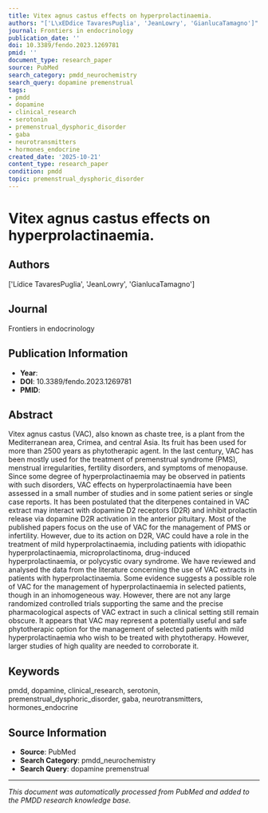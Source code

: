 ```yaml
---
title: Vitex agnus castus effects on hyperprolactinaemia.
authors: "['L\xEDdice TavaresPuglia', 'JeanLowry', 'GianlucaTamagno']"
journal: Frontiers in endocrinology
publication_date: ''
doi: 10.3389/fendo.2023.1269781
pmid: ''
document_type: research_paper
source: PubMed
search_category: pmdd_neurochemistry
search_query: dopamine premenstrual
tags:
- pmdd
- dopamine
- clinical_research
- serotonin
- premenstrual_dysphoric_disorder
- gaba
- neurotransmitters
- hormones_endocrine
created_date: '2025-10-21'
content_type: research_paper
condition: pmdd
topic: premenstrual_dysphoric_disorder
---
```


# Vitex agnus castus effects on hyperprolactinaemia.

## Authors
['Lídice TavaresPuglia', 'JeanLowry', 'GianlucaTamagno']

## Journal
Frontiers in endocrinology

## Publication Information
- **Year**: 
- **DOI**: 10.3389/fendo.2023.1269781
- **PMID**: 

## Abstract
Vitex agnus castus (VAC), also known as chaste tree, is a plant from the Mediterranean area, Crimea, and central Asia. Its fruit has been used for more than 2500 years as phytotherapic agent. In the last century, VAC has been mostly used for the treatment of premenstrual syndrome (PMS), menstrual irregularities, fertility disorders, and symptoms of menopause. Since some degree of hyperprolactinaemia may be observed in patients with such disorders, VAC effects on hyperprolactinaemia have been assessed in a small number of studies and in some patient series or single case reports. It has been postulated that the diterpenes contained in VAC extract may interact with dopamine D2 receptors (D2R) and inhibit prolactin release via dopamine D2R activation in the anterior pituitary. Most of the published papers focus on the use of VAC for the management of PMS or infertility. However, due to its action on D2R, VAC could have a role in the treatment of mild hyperprolactinaemia, including patients with idiopathic hyperprolactinaemia, microprolactinoma, drug-induced hyperprolactinaemia, or polycystic ovary syndrome. We have reviewed and analysed the data from the literature concerning the use of VAC extracts in patients with hyperprolactinaemia. Some evidence suggests a possible role of VAC for the management of hyperprolactinaemia in selected patients, though in an inhomogeneous way. However, there are not any large randomized controlled trials supporting the same and the precise pharmacological aspects of VAC extract in such a clinical setting still remain obscure. It appears that VAC may represent a potentially useful and safe phytotherapic option for the management of selected patients with mild hyperprolactinaemia who wish to be treated with phytotherapy. However, larger studies of high quality are needed to corroborate it.

## Keywords
pmdd, dopamine, clinical_research, serotonin, premenstrual_dysphoric_disorder, gaba, neurotransmitters, hormones_endocrine

## Source Information
- **Source**: PubMed
- **Search Category**: pmdd_neurochemistry
- **Search Query**: dopamine premenstrual

---
*This document was automatically processed from PubMed and added to the PMDD research knowledge base.*
